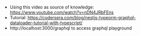  - Using this video as source of knowledge: https://www.youtube.com/watch?v=nDN4JRbFEns
 - Tutorial: https://codersera.com/blog/nestjs-typeorm-graphql-dataloader-tutorial-with-typescript/
 - http://localhost:3000/graphql to access graphql playground
